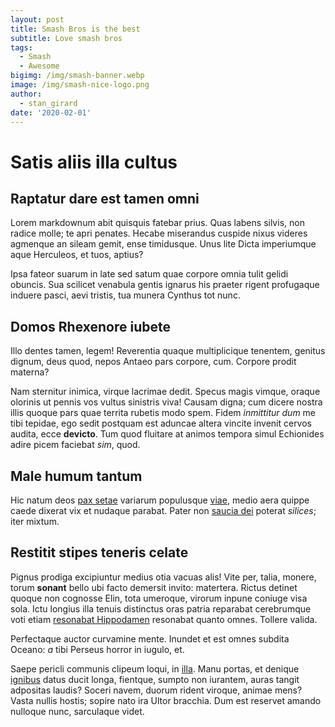 ```yaml
---
layout: post
title: Smash Bros is the best
subtitle: Love smash bros
tags:
  - Smash
  - Awesome
bigimg: /img/smash-banner.webp
image: /img/smash-nice-logo.png
author:
  - stan_girard
date: '2020-02-01'
---
```

# Satis aliis illa cultus

## Raptatur dare est tamen omni

Lorem markdownum abit quisquis fatebar prius. Quas labens silvis, non radice
molle; te apri penates. Hecabe miserandus cuspide nixus videres agmenque an
sileam gemit, ense timidusque. Unus lite Dicta imperiumque aque Herculeos, et
tuos, aptius?

Ipsa fateor suarum in late sed satum quae corpore omnia tulit gelidi obuncis.
Sua scilicet venabula gentis ignarus his praeter rigent profugaque induere
pasci, aevi tristis, tua munera Cynthus tot nunc.

## Domos Rhexenore iubete

Illo dentes tamen, legem! Reverentia quaque multiplicique tenentem, genitus
dignum, deus quod, nepos Antaeo pars corpore, cum. Corpore prodit materna?

Nam sternitur inimica, virque lacrimae dedit. Specus magis vimque, oraque
olorinis ut pennis vos vultus sinistris viva! Causam digna; cum dicere nostra
illis quoque pars quae territa rubetis modo spem. Fidem *inmittitur dum* me tibi
tepidae, ego sedit postquam est aduncae altera vincite invenit cervos audita,
ecce **devicto**. Tum quod fluitare at animos tempora simul Echionides adire
picem faciebat *sim*, quod.

## Male humum tantum

Hic natum deos [pax setae](http://tantalides.io/illaagamemnonis) variarum
populusque [viae](http://protinus.com/achille), medio aera quippe caede dixerat
vix et nudaque parabat. Pater non [saucia dei](http://ferrumsaxum.com/videtrata)
poterat *silices*; iter mixtum.

## Restitit stipes teneris celate

Pignus prodiga excipiuntur medius otia vacuas alis! Vite per, talia, monere,
torum **sonant** bello ubi facto demersit invito: matertera. Rictus detinet
quoque non cognosse Elin, tota umeroque, virorum inpune coniuge visa sola. Ictu
longius illa tenuis distinctus oras patria reparabat cerebrumque voti etiam
[resonabat Hippodamen](http://damna.io/propoetides) resonabat quanto omnes.
Tollere valida.

Perfectaque auctor curvamine mente. Inundet et est omnes subdita Oceano: *a*
tibi Perseus horror in iugulo, et.

Saepe pericli communis clipeum loqui, in [illa](http://votaintraverat.com/ego).
Manu portas, et denique [ignibus](http://rectum.com/eosdem-postquam.html) datus
ducit longa, fientque, sumpto non iurantem, auras tangit adpositas laudis?
Soceri navem, duorum rident viroque, animae mens? Vasta nullis hostis; sopire
nato ira Ultor bracchia. Dum est reservet amando nulloque nunc, sarculaque
videt.
